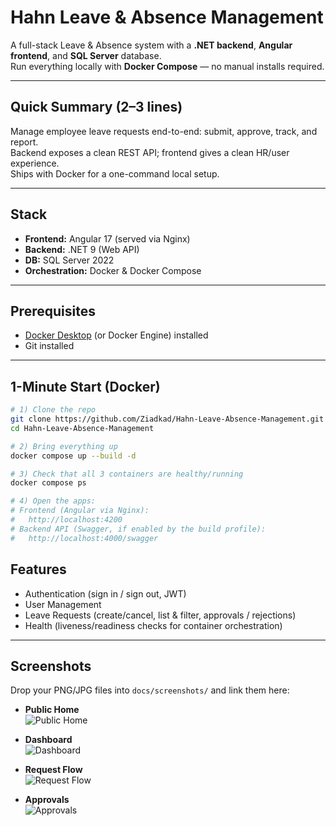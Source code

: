 # Hahn Leave & Absence Management

A full-stack Leave & Absence system with a **.NET backend**, **Angular frontend**, and **SQL Server** database.  
Run everything locally with **Docker Compose** — no manual installs required.

---

## Quick Summary (2–3 lines)

Manage employee leave requests end-to-end: submit, approve, track, and report.  
Backend exposes a clean REST API; frontend gives a clean HR/user experience.  
Ships with Docker for a one-command local setup.

---

## Stack

- **Frontend:** Angular 17 (served via Nginx)
- **Backend:** .NET 9 (Web API)
- **DB:** SQL Server 2022
- **Orchestration:** Docker & Docker Compose

---

## Prerequisites

- [Docker Desktop](https://www.docker.com/) (or Docker Engine) installed
- Git installed

---

## 1-Minute Start (Docker)

```bash
# 1) Clone the repo
git clone https://github.com/Ziadkad/Hahn-Leave-Absence-Management.git
cd Hahn-Leave-Absence-Management

# 2) Bring everything up
docker compose up --build -d

# 3) Check that all 3 containers are healthy/running
docker compose ps

# 4) Open the apps:
# Frontend (Angular via Nginx):
#   http://localhost:4200
# Backend API (Swagger, if enabled by the build profile):
#   http://localhost:4000/swagger

```
## Features

- Authentication (sign in / sign out, JWT)
- User Management
- Leave Requests (create/cancel, list & filter, approvals / rejections)
- Health (liveness/readiness checks for container orchestration)


---

## Screenshots

Drop your PNG/JPG files into `docs/screenshots/` and link them here:

- **Public Home**  
  ![Public Home](docs/screenshots/public-home.png)

- **Dashboard**  
  ![Dashboard](docs/screenshots/dashboard.png)

- **Request Flow**  
  ![Request Flow](docs/screenshots/new-request.png)

- **Approvals**  
  ![Approvals](docs/screenshots/approvals.png)

